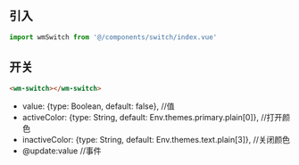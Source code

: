 ## 引入
```javascript
import wmSwitch from '@/components/switch/index.vue'
```

## 开关
```html
<wm-switch></wm-switch>
```
- value: {type: Boolean, default: false},                               //值
- activeColor: {type: String, default: Env.themes.primary.plain[0]},    //打开颜色
- inactiveColor: {type: String, default: Env.themes.text.plain[3]},     //关闭颜色
- @update:value                                                         //事件

